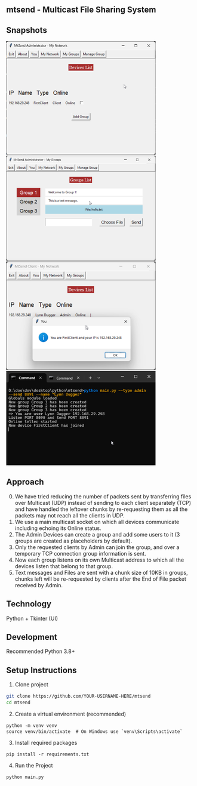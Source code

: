 ## mtsend - Multicast File Sharing System

## Snapshots
<img src="ss/python_HW20v93mLj.png" alt="Online Devices" width="400"/>
<img src="ss/python_B6SSydK27H.png" alt="Group Chat" width="400"/>
<img src="ss/python_vHkxBr8iMh.png" alt="My Identity" width="400"/>
<img src="ss/WindowsTerminal_FM3XErsasa.png" alt="Start" width="400"/>

## Approach
0. We have tried reducing the number of packets sent by transferring files over Multicast (UDP) instead of sending to each client separately (TCP) and have handled the leftover chunks by re-requesting them as all the packets may not reach all the clients in UDP.
1. We use a main multicast socket on which all devices communicate including echoing its Online status.
2. The Admin Devices can create a group and add some users to it (3 groups are created as placeholders by default).
3. Only the requested clients by Admin can join the group, and over a temporary TCP connection group information is sent.
4. Now each group listens on its own Multicast address to which all the devices listen that belong to that group.
5. Text messages and Files are sent with a chunk size of 10KB in groups, chunks left will be re-requested by clients after the End of File packet received by Admin.

## Technology
Python + Tkinter (UI)

## Development
Recommended Python 3.8+

## Setup Instructions

1. Clone project
```bash
git clone https://github.com/YOUR-USERNAME-HERE/mtsend
cd mtsend
```

2. Create a virtual environment (recommended)
```
python -m venv venv
source venv/bin/activate  # On Windows use `venv\Scripts\activate`
```

3. Install required packages
```
pip install -r requirements.txt
```

4. Run the Project
```
python main.py
```
